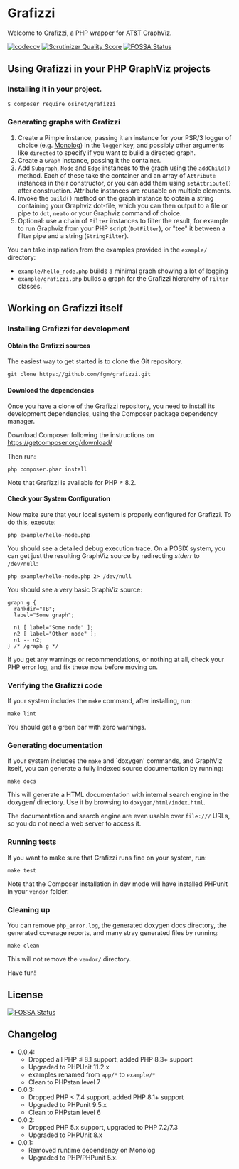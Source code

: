 Grafizzi
========

Welcome to Grafizzi, a PHP wrapper for AT&T GraphViz.

[![codecov](https://codecov.io/gh/fgm/grafizzi/branch/master/graph/badge.svg)](https://codecov.io/gh/fgm/grafizzi)
[![Scrutinizer Quality Score](https://scrutinizer-ci.com/g/fgm/grafizzi/badges/quality-score.png?s=95ce57b528611f1f89868672f04e3af65ba73801)](https://scrutinizer-ci.com/g/fgm/grafizzi/)
[![FOSSA Status](https://app.fossa.io/api/projects/git%2Bgithub.com%2Ffgm%2Fgrafizzi.svg?type=shield)](https://app.fossa.io/projects/git%2Bgithub.com%2Ffgm%2Fgrafizzi?ref=badge_shield)


## Using Grafizzi in your PHP GraphViz projects

### Installing it in your project.

```bash
$ composer require osinet/grafizzi
```

### Generating graphs with Grafizzi

1. Create a Pimple instance, passing it an instance for your PSR/3 logger of choice
  (e.g. [Monolog]) in the `logger` key, and possibly other arguments like 
  `directed` to specify if you want to build a directed graph.
1. Create a `Graph` instance, passing it the container.
1. Add `Subgraph`, `Node` and `Edge` instances to the graph using the 
  `addChild()` method. Each of these take the container and an array of 
  `Attribute` instances in their constructor, or you can add them using 
  `setAttribute()` after construction. Attribute instances are reusable on
  multiple elements.
1. Invoke the `build()` method on the graph instance to obtain a string 
   containing your Graphviz dot-file, which you can then output to a file or
   pipe to `dot`, `neato` or your Graphviz command of choice.
1. Optional: use a chain of `Filter` instances to filter the result, for example
   to run Graphviz from your PHP script (`DotFilter`), or "tee" it between a
   filter pipe and a string (`StringFilter`).
   
You can take inspiration from the examples provided in the `example/` directory:

* `example/hello_node.php` builds a minimal graph showing a lot of logging
* `example/grafizzi.php` builds a graph for the Grafizzi hierarchy of `Filter` 
  classes.
  
[Monolog]: https://github.com/Seldaek/monolog

## Working on Grafizzi itself

### Installing Grafizzi for development

#### Obtain the Grafizzi sources

The easiest way to get started is to clone the Git repository.

    git clone https://github.com/fgm/grafizzi.git


#### Download the dependencies

Once you have a clone of the Grafizzi repository, you need to install its
development dependencies, using the Composer package dependency manager.

Download Composer following the instructions on https://getcomposer.org/download/

Then run:

    php composer.phar install

Note that Grafizzi is available for PHP &ge; 8.2.


#### Check your System Configuration

Now make sure that your local system is properly configured for Grafizzi. To do
this, execute:

    php example/hello-node.php

You should see a detailed debug execution trace. On a POSIX system, you can get
just the resulting GraphViz source by redirecting _stderr_ to `/dev/null`:

    php example/hello-node.php 2> /dev/null

You should see a very basic GraphViz source:

    graph g {
      rankdir="TB";
      label="Some graph";

      n1 [ label="Some node" ];
      n2 [ label="Other node" ];
      n1 -- n2;
    } /* /graph g */

If you get any warnings or recommendations, or nothing at all, check your PHP
error log, and fix these now before moving on.

### Verifying the Grafizzi code

If your system includes the `make` command, after installing,
run:

    make lint

You should get a green bar with zero warnings.


###  Generating documentation

If your system includes the `make` and `doxygen' commands, and GraphViz itself,
you can generate a fully indexed source documentation by running:

    make docs

This will generate a HTML documentation with internal search engine in the
doxygen/ directory. Use it by browsing to `doxygen/html/index.html`.

The documentation and search engine are  even usable over `file:///` URLs, so
you do not need a web server to access it.


### Running tests

If you want to make sure that Grafizzi runs fine on your system, run:

    make test

Note that the Composer installation in dev mode will have installed PHPunit in
your `vendor` folder.


### Cleaning up

You can remove `php_error.log`, the generated doxygen docs directory, the 
generated coverage reports, and many stray generated files by running:

    make clean

This will not remove the `vendor/` directory.

Have fun!


## License
[![FOSSA Status](https://app.fossa.io/api/projects/git%2Bgithub.com%2Ffgm%2Fgrafizzi.svg?type=large)](https://app.fossa.io/projects/git%2Bgithub.com%2Ffgm%2Fgrafizzi?ref=badge_large)

## Changelog

- 0.0.4:
  - Dropped all PHP &le; 8.1 support, added PHP 8.3+ support
  - Upgraded to PHPUnit 11.2.x
  - examples renamed from `app/*` to `example/*`
  - Clean to PHPstan level 7
- 0.0.3: 
  - Dropped PHP < 7.4 support, added PHP 8.1+ support
  - Upgraded to PHPunit 9.5.x
  - Clean to PHPstan level 6
- 0.0.2: 
  - Dropped PHP 5.x support, upgraded to PHP 7.2/7.3 
  - Upgraded to PHPUnit 8.x
- 0.0.1:
  - Removed runtime dependency on Monolog
  - Upgraded to PHP/PHPunit 5.x.
